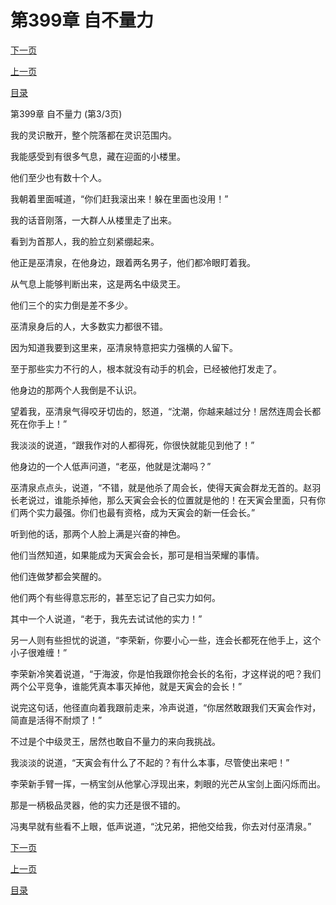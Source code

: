 <h1>第399章   自不量力</h1>
            <div><p><a href="./1197_%E7%AC%AC400%E7%AB%A0_%E5%BE%97%E6%84%8F%E5%BF%98%E5%BD%A2.md">下一页</a></p><p><a href="./1195_%E7%AC%AC399%E7%AB%A0_%E8%87%AA%E4%B8%8D%E9%87%8F%E5%8A%9B.md">上一页</a></p><p><a href="../">目录</a></p></div>
            <div><p>第399章   自不量力 (第3/3页)</p><p>我的灵识散开，整个院落都在灵识范围内。</p><p>我能感受到有很多气息，藏在迎面的小楼里。</p><p>他们至少也有数十个人。</p><p>我朝着里面喊道，“你们赶我滚出来！躲在里面也没用！”</p><p>我的话音刚落，一大群人从楼里走了出来。</p><p>看到为首那人，我的脸立刻紧绷起来。</p><p>他正是巫清泉，在他身边，跟着两名男子，他们都冷眼盯着我。</p><p>从气息上能够判断出来，这是两名中级灵王。</p><p>他们三个的实力倒是差不多少。</p><p>巫清泉身后的人，大多数实力都很不错。</p><p>因为知道我要到这里来，巫清泉特意把实力强横的人留下。</p><p>至于那些实力不行的人，根本就没有动手的机会，已经被他打发走了。</p><p>他身边的那两个人我倒是不认识。</p><p>望着我，巫清泉气得咬牙切齿的，怒道，“沈潮，你越来越过分！居然连周会长都死在你手上！”</p><p>我淡淡的说道，“跟我作对的人都得死，你很快就能见到他了！”</p><p>他身边的一个人低声问道，“老巫，他就是沈潮吗？”</p><p>巫清泉点点头，说道，“不错，就是他杀了周会长，使得天寅会群龙无首的。赵羽长老说过，谁能杀掉他，那么天寅会会长的位置就是他的！在天寅会里面，只有你们两个实力最强。你们也最有资格，成为天寅会的新一任会长。”</p><p>听到他的话，那两个人脸上满是兴奋的神色。</p><p>他们当然知道，如果能成为天寅会会长，那可是相当荣耀的事情。</p><p>他们连做梦都会笑醒的。</p><p>他们两个有些得意忘形的，甚至忘记了自己实力如何。</p><p>其中一个人说道，“老于，我先去试试他的实力！”</p><p>另一人则有些担忧的说道，“李荣新，你要小心一些，连会长都死在他手上，这个小子很难缠！”</p><p>李荣新冷笑着说道，“于海波，你是怕我跟你抢会长的名衔，才这样说的吧？我们两个公平竞争，谁能凭真本事灭掉他，就是天寅会的会长！”</p><p>说完这句话，他径直向着我跟前走来，冷声说道，“你居然敢跟我们天寅会作对，简直是活得不耐烦了！”</p><p>不过是个中级灵王，居然也敢自不量力的来向我挑战。</p><p>我淡淡的说道，“天寅会有什么了不起的？有什么本事，尽管使出来吧！”</p><p>李荣新手臂一挥，一柄宝剑从他掌心浮现出来，刺眼的光芒从宝剑上面闪烁而出。</p><p>那是一柄极品灵器，他的实力还是很不错的。</p><p>冯夷早就有些看不上眼，低声说道，“沈兄弟，把他交给我，你去对付巫清泉。”</p></div>
            <div><p><a href="./1197_%E7%AC%AC400%E7%AB%A0_%E5%BE%97%E6%84%8F%E5%BF%98%E5%BD%A2.md">下一页</a></p><p><a href="./1195_%E7%AC%AC399%E7%AB%A0_%E8%87%AA%E4%B8%8D%E9%87%8F%E5%8A%9B.md">上一页</a></p><p><a href="../">目录</a></p></div>